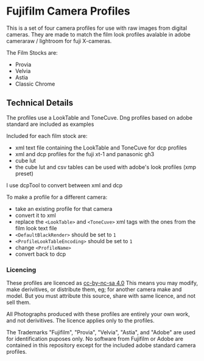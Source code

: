 # Fujifilm Camera Profiles

This is a set of four camera profiles for use with raw images from digital cameras. They are made to match the film look profiles avalable in adobe cameraraw / lightroom for fuji X-cameras.

The Film Stocks are:
* Provia
* Velvia
* Astia
* Classic Chrome

## Technical Details
The profiles use a LookTable and ToneCuve.
Dng profiles based on adobe standard are included as examples

Included for each film stock are:
* xml text file containing the LookTable and ToneCuve for dcp profiles
* xml and dcp profiles for the fuji xt-1 and panasonic gh3
* cube lut
* the cube lut and csv tables can be used with adobe's look profiles (xmp preset)

I use dcpTool to convert between xml and dcp

To make a profile for a different camera: 
* take an existing profile for that camera
* convert it to xml
* replace the `<LookTable>` and `<ToneCuve>` xml tags with the ones from the film look text file
* `<DefaultBlackRender>` should be set to `1`
* `<ProfileLookTableEncoding>` should be set to `1`
* change `<ProfileName>`
* convert back to dcp

### Licencing

These profiles are licenced as [cc-by-nc-sa 4.0](https://creativecommons.org/licenses/by-nc-sa/4.0/)
This means you may modify, make derivitives, or distribute them, eg; for another camera make and model. But you must attribute this source, share with same licence, and not sell them.

All Photographs produced with these profiles are entirely your own work, and not derivitives. The licence applies only to the profiles.

The Trademarks "Fujifilm", "Provia", "Velvia", "Astia", and "Adobe" are used for identification puposes only. No software from Fujifilm or Adobe are contained in this repository except for the included adobe standard camera profiles.
